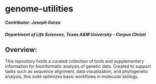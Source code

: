 # genome-utilities

##### Contributor: Joseph Garza
##### Department of Life Sciences, Texas A&M University - Corpus Christi 

## Overview:

This repository holds a curated collection of tools and supplementary information for bioinformatic analysis of genetic data. Created to support tasks such as sequence alignment, data visualization, and phylogenetic analysis, this suite optimizes basic workflows in molecular biology.